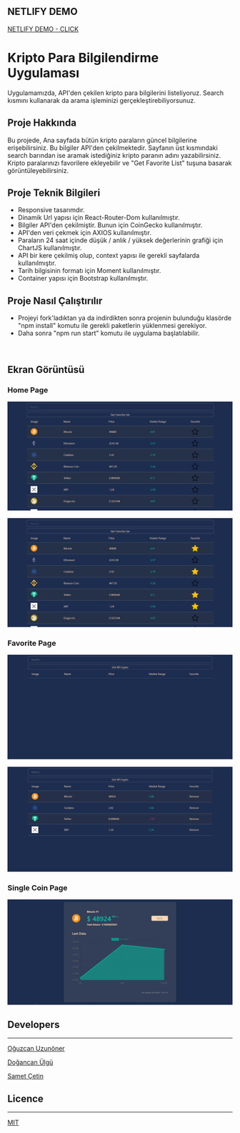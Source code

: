## NETLIFY DEMO

[NETLIFY DEMO - CLICK ](https://react-crypto-details.netlify.app/)

# Kripto Para Bilgilendirme Uygulaması

Uygulamamızda, API'den çekilen kripto para bilgilerini listeliyoruz. Search kısmını kullanarak da arama işleminizi gerçekleştirebiliyorsunuz.

## Proje Hakkında

Bu projede, Ana sayfada bütün kripto paraların güncel bilgilerine erişebilirsiniz. Bu bilgiler API'den çekilmektedir. Sayfanın üst kısmındaki search barından ise aramak istediğiniz kripto paranın adını yazabilirsiniz. Kripto paralarınızı favorilere ekleyebilir ve "Get Favorite List" tuşuna basarak görüntüleyebilirsiniz.

## Proje Teknik Bilgileri

* Responsive tasarımdır.
* Dinamik Url yapısı için React-Router-Dom kullanılmıştır.
* Bilgiler API'den çekilmiştir. Bunun için CoinGecko kullanılmıştır.
* API'den veri çekmek için AXIOS kullanılmıştır.
* Paraların 24 saat içinde düşük / anlık / yüksek değerlerinin grafiği için ChartJS kullanılmıştır.
* API bir kere çekilmiş olup, context yapısı ile gerekli sayfalarda kullanılmıştır.
* Tarih bilgisinin formatı için Moment kullanılmıştır.
* Container yapısı için Bootstrap kullanılmıştır.



## Proje Nasıl Çalıştırılır

- Projeyi fork'ladıktan ya da indirdikten sonra projenin bulunduğu klasörde "npm install" komutu ile gerekli paketlerin yüklenmesi gerekiyor.
- Daha sonra "npm run start" komutu ile uygulama başlatılabilir.

<br>

## Ekran Görüntüsü

### Home Page

<p align="center">
  <img src="readme_image/home_1.PNG" alt="Home">
</p>
<p align="center">
  <img src="readme_image/home_2.PNG" alt="Home">
</p>

### Favorite Page

<p align="center">
  <img src="readme_image/favorite_1.PNG" alt="Favorite"/>
</p>
<p align="center">
  <img src="readme_image/favorite_2.PNG" alt="Favorite"/>
</p>

### Single Coin Page

<p align="center">
  <img src="readme_image/single.PNG" alt="Single"/>
</p>

## Developers
---
[Oğuzcan Uzunöner](https://github.com/oguzcanuzunoner)
<br>

[Doğancan Ülgü](https://github.com/dogancanulgu)
<br>

[Samet Çetin](https://github.com/imsamet)


## Licence
---
[MIT](https://choosealicense.com/licenses/mit/)
